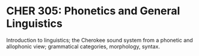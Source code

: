 # CHER 305: Phonetics and General Linguistics

Introduction to linguistics; the Cherokee sound system from a phonetic and allophonic view; grammatical categories, morphology, syntax.